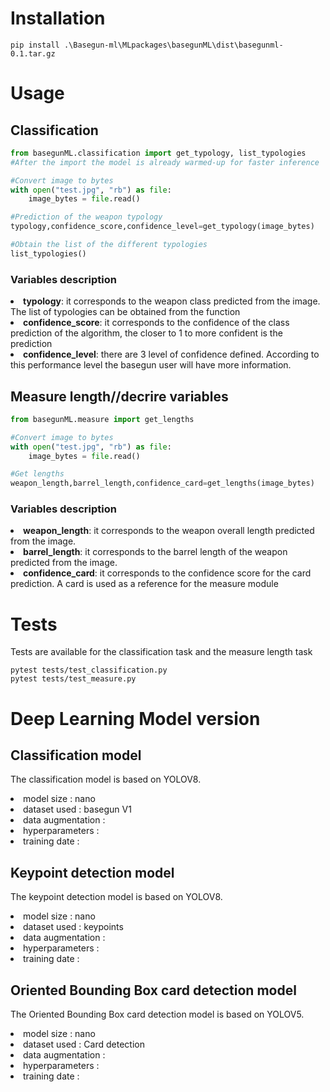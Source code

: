 # Installation
```
pip install .\Basegun-ml\MLpackages\basegunML\dist\basegunml-0.1.tar.gz
```
# Usage
## Classification
```Python
from basegunML.classification import get_typology, list_typologies
#After the import the model is already warmed-up for faster inference

#Convert image to bytes
with open("test.jpg", "rb") as file:
    image_bytes = file.read()

#Prediction of the weapon typology
typology,confidence_score,confidence_level=get_typology(image_bytes)

#Obtain the list of the different typologies
list_typologies()

```
### Variables description
<li> <b>typology</b>: it corresponds to the weapon class predicted from the image. The list of typologies can be obtained from the function

<li> <b>confidence_score</b>: it corresponds to the confidence of the class prediction of the algorithm, the closer to 1 to more confident is the prediction

<li> <b>confidence_level</b>: there are 3 level of confidence defined. According to this performance level the basegun user will have more information.

## Measure length//decrire variables
```Python
from basegunML.measure import get_lengths

#Convert image to bytes
with open("test.jpg", "rb") as file:
    image_bytes = file.read()

#Get lengths
weapon_length,barrel_length,confidence_card=get_lengths(image_bytes)
```
### Variables description
<li> <b>weapon_length</b>: it corresponds to the weapon overall length predicted from the image.

<li> <b>barrel_length</b>: it corresponds to the barrel length of the weapon predicted from the image.

<li> <b>confidence_card</b>: it corresponds to the confidence score for the card prediction. A card is used as a reference for the measure module

# Tests
Tests are available for the classification task and the measure length task
```
pytest tests/test_classification.py 
pytest tests/test_measure.py
```
# Deep Learning Model version

## Classification model
The classification model is based on YOLOV8.
<li> model size : nano
<li> dataset used : basegun V1
<li> data augmentation : 
<li> hyperparameters : 
<li> training date :


## Keypoint detection model
The keypoint detection model is based on YOLOV8.
<li> model size : nano
<li> dataset used : keypoints
<li> data augmentation : 
<li> hyperparameters : 
<li> training date :

## Oriented Bounding Box card detection model
The Oriented Bounding Box card detection model is based on YOLOV5.
<li> model size : nano
<li> dataset used : Card detection
<li> data augmentation : 
<li> hyperparameters : 
<li> training date :
